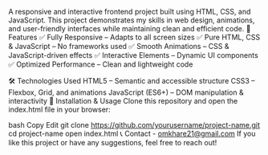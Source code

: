 A responsive and interactive frontend project built using HTML, CSS, and JavaScript. This project demonstrates my skills in web design, animations, and user-friendly interfaces while maintaining clean and efficient code.
📌 Features
✅ Fully Responsive – Adapts to all screen sizes
✅ Pure HTML, CSS & JavaScript – No frameworks used
✅ Smooth Animations – CSS & JavaScript-driven effects
✅ Interactive Elements – Dynamic UI components
✅ Optimized Performance – Clean and lightweight code

🛠️ Technologies Used
HTML5 – Semantic and accessible structure
CSS3 – Flexbox, Grid, and animations
JavaScript (ES6+) – DOM manipulation & interactivity
📂 Installation & Usage
Clone this repository and open the index.html file in your browser:

bash
Copy
Edit
git clone https://github.com/yourusername/project-name.git
cd project-name
open index.html
📞 Contact - omkhare21@gmail.com
If you like this project or have any suggestions, feel free to reach out!
